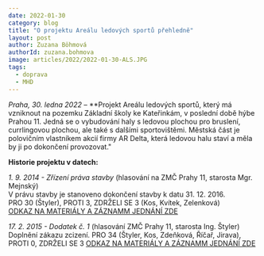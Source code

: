 ```yaml
---
date: 2022-01-30
category: blog
title: "O projektu Areálu ledových sportů přehledně"
layout: post
author: Zuzana Böhmová
authorId: zuzana.bohmova
image: articles/2022/2022-01-30-ALS.JPG
tags: 
  - doprava
  - MHD
---
```


*Praha, 30. ledna 2022* – **Projekt Areálu ledových sportů, který má vzniknout na pozemku Základní školy ke Kateřinkám, v poslední době hýbe Prahou 11. Jedná se o vybudování haly s ledovou plochou pro bruslení, currlingovou plochou, ale také s dalšími sportovištěmi. Městská část je polovičním vlastníkem akcií firmy AR Delta, která ledovou halu staví a měla by ji po dokončení provozovat."

**Historie projektu v datech:**

*1. 9. 2014 - Zřízení práva stavby* (hlasování na ZMČ Prahy 11, starosta Mgr. Mejnský)<br>
V právu stavby je stanoveno dokončení stavby k datu 31. 12. 2016.<br>
PRO 30 (Štyler), PROTI 3, ZDRŽELI SE 3 (Kos, Kvítek, Zelenková)<br>
[ODKAZ NA MATERIÁLY A ZÁZNAMM JEDNÁNÍ ZDE](https://www.praha11.cz/redakce/index.php?lanG=cs&clanek=6504&slozka=12&as4uOriginalDomain=www.praha11.cz&as4u_protocol=https&ConfirmCookie=confirm&_gid=GA1.2.157295128.1641289295&bod=800029)

*17. 2. 2015 - Dodatek č. 1* (hlasování ZMČ Prahy 11, starosta Ing. Štyler)
Doplnění zákazu zcizení.
PRO 34 (Štyler, Kos, Zdeňková, Říčař, Jirava), PROTI 0, ZDRŽELI SE 3
[ODKAZ NA MATERIÁLY A ZÁZNAMM JEDNÁNÍ ZDE](https://www.praha11.cz/redakce/index.php?lanG=cs&clanek=6504&slozka=12&as4uOriginalDomain=www.praha11.cz&as4u_protocol=https&ConfirmCookie=confirm&_gid=GA1.2.157295128.1641289295&bod=930358)







